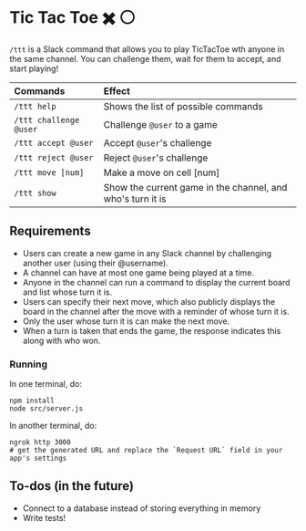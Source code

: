 # Tic Tac Toe ✖️ ⚪️

`/ttt` is a Slack command that allows you to play TicTacToe wth anyone in the same channel. You can challenge them, wait for them to accept, and start playing!


| Commands               | Effect        |
| :----------------------| :-------------|
|`/ttt help` | Shows the list of possible commands |
|`/ttt challenge @user` | Challenge `@user` to a game |
|`/ttt accept @user`    | Accept `@user`'s challenge  |
|`/ttt reject @user`    | Reject `@user`'s challenge  |
|`/ttt move [num]`      | Make a move on cell [num]   |
|`/ttt show`            | Show the current game in the channel, and who's turn it is|

## Requirements
- Users can create a new game in any Slack channel by challenging another user (using their @username).
- A channel can have at most one game being played at a time.
- Anyone in the channel can run a command to display the current board and list whose turn it is.
- Users can specify their next move, which also publicly displays the board in the channel after the move with a reminder of whose turn it is.
- Only the user whose turn it is can make the next move.
- When a turn is taken that ends the game, the response indicates this along with who won.

### Running
In one terminal, do:
```
npm install
node src/server.js
```
In another terminal, do:
```
ngrok http 3000 
# get the generated URL and replace the `Request URL` field in your app's settings
```

## To-dos (in the future)
- Connect to a database instead of storing everything in memory
- Write tests!